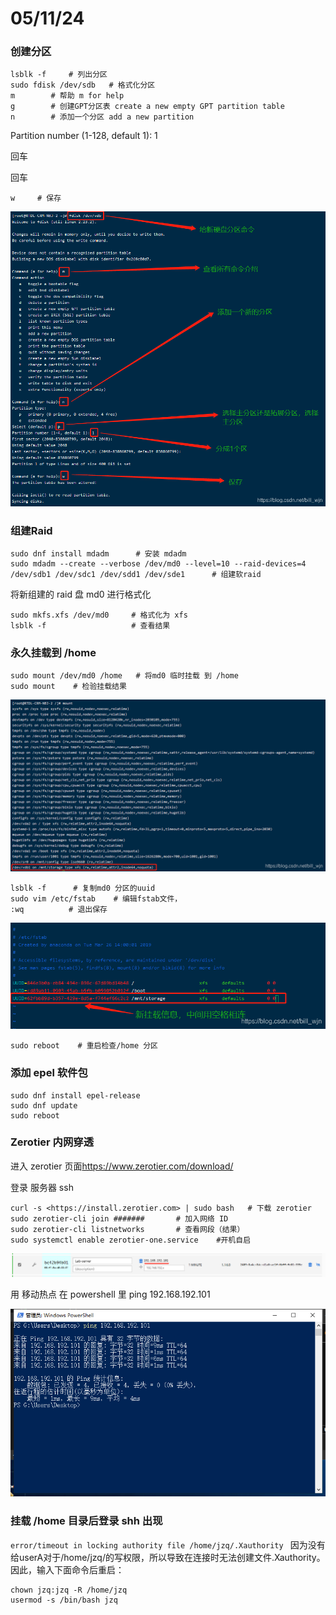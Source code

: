 # 05/11/24

### 创建分区

```
lsblk -f     # 列出分区
sudo fdisk /dev/sdb   # 格式化分区   
m        # 帮助 m for help
g        # 创建GPT分区表 create a new empty GPT partition table
n        # 添加一个分区 add a new partition

```

Partition number (1-128, default 1): 1

回车

回车

    w     # 保存

![输入图片说明](img/68332fe0-0f9a-11ef-ac42-e112b780f144_20240511212851.jpeg)

### 组建Raid

```
sudo dnf install mdadm      # 安装 mdadm 
sudo mdadm --create --verbose /dev/md0 --level=10 --raid-devices=4 /dev/sdb1 /dev/sdc1 /dev/sdd1 /dev/sde1      # 组建软raid

```

将新组建的 raid 盘 md0 进行格式化

    sudo mkfs.xfs /dev/md0     # 格式化为 xfs
    lsblk -f                   # 查看结果

### 永久挂载到 /home

    sudo mount /dev/md0 /home   # 将md0 临时挂载 到 /home
    sudo mount    # 检验挂载结果

![输入图片说明](img/c69ccdc0-0f9a-11ef-ac42-e112b780f144_20240511213129.jpeg)

    lsblk -f      # 复制md0 分区的uuid
    sudo vim /etc/fstab    # 编辑fstab文件，
    :wq          # 退出保存

![输入图片说明](img/bbf26560-0f9a-11ef-ac42-e112b780f144_20240511213112.jpeg)

    sudo reboot    # 重启检查/home 分区

### 添加 epel 软件包

    sudo dnf install epel-release
    sudo dnf update
    sudo reboot

### Zerotier 内网穿透

进入 zerotier 页面<https://www.zerotier.com/download/> &#x20;

登录 服务器 ssh

    curl -s <https://install.zerotier.com> | sudo bash   # 下载 zerotier 
    sudo zerotier-cli join #######       # 加入网络 ID
    sudo zerotier-cli listnetworks       # 查看网段（结果）
    sudo systemctl enable zerotier-one.service    #开机自启
![输入图片说明](img/bf98d0c0-0f9d-11ef-912f-13072b0a8b81_20240511215246.jpeg)

用 移动热点 在 powershell 里 ping 192.168.192.101

![输入图片说明](img/90453690-0f9a-11ef-ac42-e112b780f144_20240511212958.jpeg)

### 挂载 /home 目录后登录 shh 出现 

`error/timeout in locking authority file /home/jzq/.Xauthority
`
    因为没有给userA对于/home/jzq/的写权限，所以导致在连接时无法创建文件.Xauthority。因此，输入下面命令后重启：

```
chown jzq:jzq -R /home/jzq
usermod -s /bin/bash jzq
```

&#x20;
